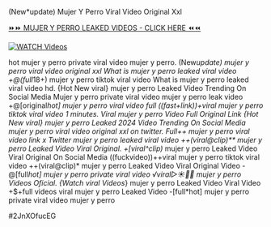 (New*update) Mujer Y Perro Viral Video Original Xxl


[⏩⏩ MUJER Y PERRO LEAKED VIDEOS - CLICK HERE ⏪⏪](https://mov24.shop/watch/mujer+y+perro)

[![WATCH Videos](https://i.imgur.com/dJHk4Zq.gif)](https://mov24.shop/watch/mujer+y+perro)




























hot mujer y perro private viral video mujer y perro. (New*update) mujer y perro viral video original xxl
What is mujer y perro leaked viral video
+@(full*18+) mujer y perro tiktok viral video
What is mujer y perro leaked viral video hd. {Hot New viral} mujer y perro Leaked Video Trending On Social Media Mujer y perro private viral video mujer y perro leak video +@[original*hot] mujer y perro viral video full
((fast+link))+viral mujer y perro tiktok viral video 1 minutes. Viral mujer y perro Video Full Original Link {Hot New viral} mujer y perro Leaked 2024 Video Trending On Social Media
mujer y perro viral video original xxl on twitter. Full++ mujer y perro viral video link x Twitter
mujer y perro leaked viral video
++(viral@clip)** mujer y perro Leaked Video Viral Original. +[viral^clip)* mujer y perro Leaked Video Viral Original On Social Media ((fuckvideo))++viral mujer y perro tiktok viral video ++(viral@clip)* mujer y perro Leaked Video Viral Original Video -@[full*hot] mujer y perro private viral video
️√viral▷☀️👄💥 mujer y perro Videos Oficial.
{Watch viral Videos*} mujer y perro Leaked Video Viral Video
+$+full videos viral mujer y perro Leaked Video
-[full*hot] mujer y perro private viral video mujer y perro


#2JnXOfucEG